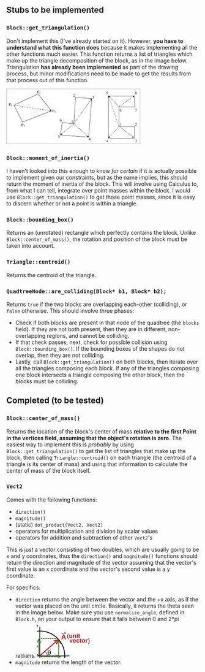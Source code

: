 ## Stubs to be implemented

### `Block::get_triangulation()`
Don't implement this (I've already started on it). However, **you have to understand what this function does** because it makes implementing all the other functions much easier. This function returns a list of triangles which make up the triangle decomposition of the block, as in the image below. Triangulation **has already been implemented** as part of the drawing process, but minor modifications need to be made to get the results from that process out of this function.

![triangulation image](README/triangulation.png)

### `Block::moment_of_inertia()`
I haven't looked into this enough to know *for certain* if it is actually possible to implement given our constraints, but as the name implies, this should return the moment of inertia of the block. This will involve using Calculus to, from what I can tell, integrate over point masses within the block. I would use `Block::get_triangulation()` to get those point masses, since it is easy to discern whether or not a point is within a triangle.

### `Block::bounding_box()`
Returns an (unrotated) rectangle which perfectly contains the block. Unlike `Block::center_of_mass()`, the rotation and position of the block must be taken into account.

### `Triangle::centroid()`
Returns the centroid of the triangle.

### `QuadtreeNode::are_colliding(Block* b1, Block* b2);`
Returns `true` if the two blocks are overlapping each-other (colliding), or `false` otherwise. This should involve three phases:
* Check if both blocks are present in that node of the quadtree (the `blocks` field). If they are not both present, then they are in different, non-overlapping regions, and cannot be colliding.
* If that check passes, next, check for possible collision using `Block::bounding_box()`. If the bounding boxes of the shapes do not overlap, then they are not colliding.
* Lastly, call `Block::get_triangulation()` on both blocks, then iterate over all the triangles composing each block. If any of the triangles composing one block intersects a triangle composing the other block, then the blocks must be colliding.

## Completed (to be tested)

### `Block::center_of_mass()`
Returns the location of the block's center of mass **relative to the first Point in the vertices field, assuming that the object's rotation is zero**. The easiest way to implement this is *probably* by using `Block::get_triangulation()` to get the list of triangles that make up the block, then calling `Triangle::centroid()` on each triangle (the centroid of a triangle is its center of mass) and using that information to calculate the center of mass of the block itself.

### `Vect2`
Comes with the following functions:
* `direction()`
* `magnitude()`
* (static) `dot_product(Vect2, Vect2)`
* operators for multiplication and division by scalar values
* operators for addition and subtraction of other `Vect2`'s

This is just a vector consisting of two doubles, which are usually going to be x and y coordinates, thus the `direction()` and `magnitude()` functions should return the direction and magnitude of the vector assuming that the vector's first value is an x coordinate and the vector's second value is a y coordinate.

For specifics:
* `direction` returns the angle between the vector and the +x axis, as if the vector was placed on the unit circle. Basically, it returns the theta seen in the image below. Make sure you use `normalize_angle`, defined in `Block.h`, on your output to ensure that it falls between 0 and 2*pi radians.
    ![vector image](README/unit%20circle%20vector.png)
* `magnitude` returns the length of the vector.